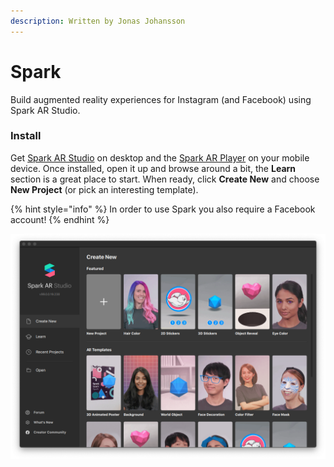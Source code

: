 ```yaml
---
description: Written by Jonas Johansson
---
```


# Spark

Build augmented reality experiences for Instagram \(and Facebook\) using Spark AR Studio.

### Install

Get [Spark AR Studio](https://sparkar.facebook.com/ar-studio/) on desktop and the [Spark AR Player](https://apps.apple.com/us/app/spark-ar-player/id1231451896) on your mobile device. Once installed, open it up and browse around a bit, the **Learn** section is a great place to start. When ready, click **Create New** and choose **New Project** \(or pick an interesting template\).

{% hint style="info" %}
In order to use Spark you also require a Facebook account!
{% endhint %}

![](../../.gitbook/assets/spark-create-new.png)

